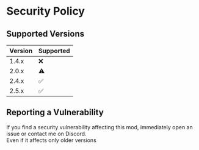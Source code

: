 # Security Policy

## Supported Versions

| Version | Supported          |
|---------|--------------------|
| 1.4.x   | :x:                |
| 2.0.x   | :warning:          |
| 2.4.x   | :white_check_mark: |
| 2.5.x   | :white_check_mark: |
## Reporting a Vulnerability  

If you find a security vulnerability affecting this mod, immediately open an issue or contact me on Discord.  
Even if it affects only older versions
